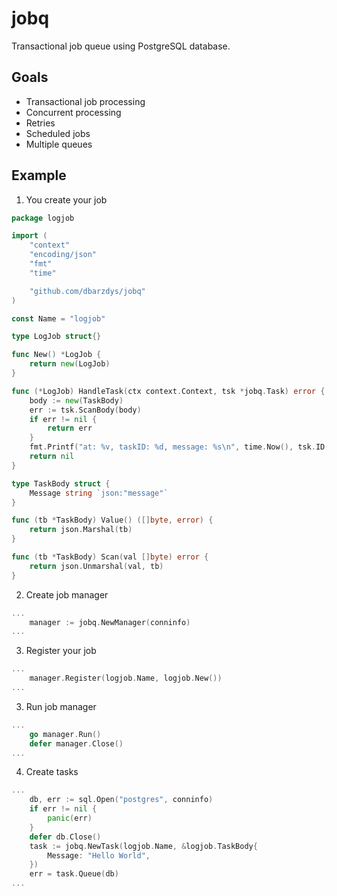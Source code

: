 # jobq

Transactional job queue using PostgreSQL database.

## Goals

* Transactional job processing
* Concurrent processing
* Retries
* Scheduled jobs
* Multiple queues

## Example
1. You create your job
``` go
package logjob

import (
	"context"
	"encoding/json"
	"fmt"
	"time"

	"github.com/dbarzdys/jobq"
)

const Name = "logjob"

type LogJob struct{}

func New() *LogJob {
	return new(LogJob)
}

func (*LogJob) HandleTask(ctx context.Context, tsk *jobq.Task) error {
	body := new(TaskBody)
	err := tsk.ScanBody(body)
	if err != nil {
		return err
	}
	fmt.Printf("at: %v, taskID: %d, message: %s\n", time.Now(), tsk.ID(), body.Message)
	return nil
}

type TaskBody struct {
	Message string `json:"message"`
}

func (tb *TaskBody) Value() ([]byte, error) {
	return json.Marshal(tb)
}

func (tb *TaskBody) Scan(val []byte) error {
	return json.Unmarshal(val, tb)
}
```
2. Create job manager
``` go
...
    manager := jobq.NewManager(conninfo)
...

```
3. Register your job
``` go
...
    manager.Register(logjob.Name, logjob.New())
...
```
3. Run job manager
``` go
...
    go manager.Run()
    defer manager.Close()
...
```

4. Create tasks
``` go
...
    db, err := sql.Open("postgres", conninfo)
	if err != nil {
		panic(err)
    }
    defer db.Close()
    task := jobq.NewTask(logjob.Name, &logjob.TaskBody{
        Message: "Hello World",
    })
    err = task.Queue(db)
...

```
